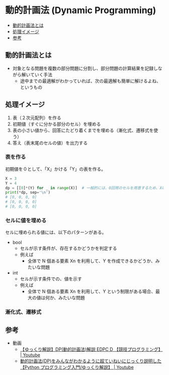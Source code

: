 # 動的計画法 (Dynamic Programming) <!-- omit in toc -->

- [動的計画法とは](#動的計画法とは)
- [処理イメージ](#処理イメージ)
- [参考](#参考)

## 動的計画法とは

- 対象となる問題を複数の部分問題に分割し、部分問題の計算結果を記録しながら解いていく手法
  - 途中までの最適解がわかっていれば、次の最適解も簡単に解けるよね、というもの

## 処理イメージ

1. 表（２次元配列）を作る
2. 初期値（すぐに分かる部分のセル）を埋める
3. 表の小さい値から、回答にたどり着くまでを埋める（漸化式、遷移式を使う）
4. 答え（表末尾のセルの値）を出力する

### 表を作る

初期値を０として、「X」かける「Y」の表を作る。

```python
X = 3
Y = 4
dp = [[0]*(Y) for _ in range(X)]  # 一般的には、0回用のセルを用意するため、Xに+1して表を作ることが多い
print(*dp, sep='\n')
# [0, 0, 0, 0]
# [0, 0, 0, 0]
# [0, 0, 0, 0]
```

### セルに値を埋める

セルに埋められる値には、以下のパターンがある。

- bool
  - セルが示す条件が、存在するかどうかを判定する
  - 例えば
    - 全体で N 個ある要素 Xn を利用して、Y を作成できるかどうか、みたいな問題
- int
  - セルが示す条件での、値を示す
  - 例えば
    - 全体で N 個ある要素 Xn を利用して、Y という制限がある場合、最大の値は何か、みたいな問題

### 漸化式、遷移式

## 参考

- 動画
  - [【ゆっくり解説】DP(動的計画法)解説 EDPC D 【競技プログラミング】 | Youtube](https://www.youtube.com/watch?v=gVJ16ThsJYs)
  - [動的計画法(DP)をみんながわかるように超ていねいにじっくり説明した【Python プログラミング入門/ゆっくり解説】 | Youtube](https://www.youtube.com/watch?v=Y0UEyW64CzM)
